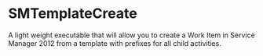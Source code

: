 # SMTemplateCreate
A light weight executable that will allow you to create a Work Item in Service Manager 2012 from a template with prefixes for all child activities.
